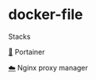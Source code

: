 # docker-file

Stacks

[🧊](/portainer/docker-compose.yaml) Portainer

[☁️](/nginx-proxy-manager/docker-compose.yaml) Nginx proxy manager